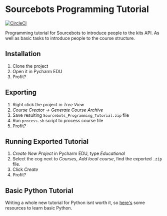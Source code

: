 # Sourcebots Programming Tutorial

[![CircleCI](https://img.shields.io/circleci/project/github/sourcebots/programming-tutorial.svg?style=flat-square)](https://circleci.com/gh/sourcebots/programming-tutorial/)

Programming tutorial for Sourcebots to introduce people to the kits API. As well as basic tasks to introduce people to the course structure.

## Installation
1. Clone the project
2. Open it in Pycharm EDU
3. Profit?

## Exporting
1. Right click the project in _Tree View_
2. _Course Creator_ -> _Generate Course Archive_
3. Save resulting `Sourcebots_Programming_Tutorial.zip` file
4. Run `process.sh` script to process course file
4. Profit?

## Running Exported Tutorial
1. _Create New Project_ in Pycharm EDU, type _Educational_
2. Select the cog next to _Courses_, _Add local course_, find the exported `.zip` file.
3. Click _Create_
4. Profit?

## Basic Python Tutorial
Writing a whole new tutorial for Python isnt worth it, so [here's](https://github.com/sourcebots/programming-tutorial/blob/master/basic.md) some resources to learn basic Python.
